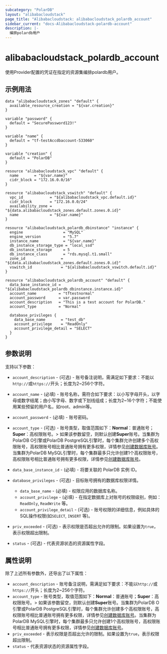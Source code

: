 ```yaml
---
subcategory: "PolarDB"
layout: "alibabacloudstack"
page_title: "Alibabacloudstack: alibabacloudstack_polardb_account"
sidebar_current: "docs-Alibabacloudstack-polardb-account"
description: |- 
  编排polardb用户
---
```


# alibabacloudstack_polardb_account

使用Provider配置的凭证在指定的资源集编排polardb用户。

## 示例用法
```hcl
data "alibabacloudstack_zones" "default" {
  available_resource_creation = "${var.creation}"
}

variable "password" {
  default = "SecurePassword123!"
}

variable "name" {
  default = "tf-testAccdbaccount-533060"
}

variable "creation" {
  default = "PolarDB"
}

resource "alibabacloudstack_vpc" "default" {
  name       = "${var.name}"
  cidr_block = "172.16.0.0/16"
}

resource "alibabacloudstack_vswitch" "default" {
  vpc_id            = "${alibabacloudstack_vpc.default.id}"
  cidr_block        = "172.16.0.0/24"
  availability_zone = "${data.alibabacloudstack_zones.default.zones.0.id}"
  name              = "${var.name}"
}

resource "alibabacloudstack_polardb_dbinstance" "instance" {
  engine                  = "MySQL"
  engine_version          = "5.7"
  instance_name           = "${var.name}"
  db_instance_storage_type = "local_ssd"
  db_instance_storage     = 5
  db_instance_class       = "rds.mysql.t1.small"
  zone_id                = "${data.alibabacloudstack_zones.default.zones.0.id}"
  vswitch_id             = "${alibabacloudstack_vswitch.default.id}"
}

resource "alibabacloudstack_polardb_account" "default" {
  data_base_instance_id = "${alibabacloudstack_polardb_dbinstance.instance.id}"
  account_name          = "tftestnormal"
  account_password      = var.password
  account_description   = "This is a test account for PolarDB."
  account_type          = "Normal"

  database_privileges {
    data_base_name       = "test_db"
    account_privilege    = "ReadOnly"
    account_privilege_detail = "SELECT"
  }
}
```

## 参数说明

支持以下参数：
  * `account_description` - (可选) - 账号备注说明，需满足如下要求：不能以`http://`或`https://`开头；长度为2~256个字符。
  * `account_name` - (必填) - 账号名称，需符合如下要求：以小写字母开头，以字母或数字结尾；由小写字母、数字或下划线组成；长度为2~16个字符；不能使用某些预留的用户名，如root、admin等。
  * `account_password` - (必填) - 账号密码。
  * `account_type` - (可选) - 账号类型，取值范围如下：**Normal**：普通账号；**Super**：高权限账号。> 如果该参数留空，则默认创建**Super**账号。当集群为PolarDB O引擎或PolarDB PostgreSQL引擎时，每个集群允许创建多个高权限账号，高权限账号相比普通账号拥有更多权限，详情参见[创建数据库账号](~~68508~~)。当集群为PolarDB MySQL引擎时，每个集群最多只允许创建1个高权限账号，高权限账号相比普通账号拥有更多权限，详情参见[创建数据库账号](~~68508~~)。
  * `data_base_instance_id` - (必填) - 将要关联的 PolarDB 实例 ID。
  * `database_privileges` - (可选) - 目标账号拥有的数据库权限详情。
    
    * `data_base_name` - (必填) - 权限应用的数据库名称。
    * `account_privilege` - (必填) - 在指定数据库上对账号的权限级别，例如：`ReadOnly`, `ReadWrite` 等。
    * `account_privilege_detail` - (可选) - 账号权限的详细信息，例如具体的SQL操作权限(如`SELECT`, `INSERT` 等)。
  * `priv_exceeded` - (可选) - 表示权限是否超出允许的限制。如果设置为`true`，表示权限超出限制。
  * `status` - (可选) - 代表资源状态的资源属性字段。

## 属性说明

除了上述所有参数外，还导出了以下属性：
  * `account_description` - 账号备注说明，需满足如下要求：不能以`http://`或`https://`开头；长度为2~256个字符。
  * `account_type` - 账号类型，取值范围如下：**Normal**：普通账号；**Super**：高权限账号。> 如果该参数留空，则默认创建**Super**账号。当集群为PolarDB O引擎或PolarDB PostgreSQL引擎时，每个集群允许创建多个高权限账号，高权限账号相比普通账号拥有更多权限，详情参见[创建数据库账号](~~68508~~)。当集群为PolarDB MySQL引擎时，每个集群最多只允许创建1个高权限账号，高权限账号相比普通账号拥有更多权限，详情参见[创建数据库账号](~~68508~~)。
  * `priv_exceeded` - 表示权限是否超出允许的限制。如果设置为`true`，表示权限超出限制。
  * `status` - 代表资源状态的资源属性字段。